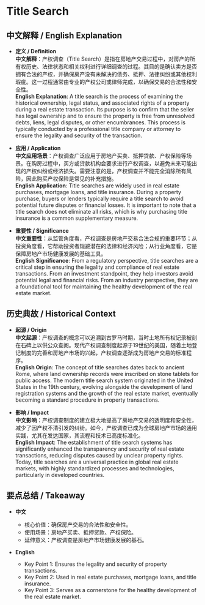 # Title Search

## 中文解释 / English Explanation

* **定义 / Definition**  
  **中文解释**：产权调查（Title Search）是指在房地产交易过程中，对房产的所有权历史、法律状态和相关权利进行详细调查的过程。其目的是确认卖方是否拥有合法的产权，并确保房产没有未解决的债务、抵押、法律纠纷或其他权利瑕疵。这一过程通常由专业的产权公司或律师完成，以确保交易的合法性和安全性。  
  **English Explanation**: A title search is the process of examining the historical ownership, legal status, and associated rights of a property during a real estate transaction. Its purpose is to confirm that the seller has legal ownership and to ensure the property is free from unresolved debts, liens, legal disputes, or other encumbrances. This process is typically conducted by a professional title company or attorney to ensure the legality and security of the transaction.

* **应用 / Application**  
  **中文应用场景**：产权调查广泛应用于房地产买卖、抵押贷款、产权保险等场景。在购房过程中，买方或贷款机构会要求进行产权调查，以避免未来可能出现的产权纠纷或经济损失。需要注意的是，产权调查并不能完全消除所有风险，因此购买产权保险是常见的补充措施。  
  **English Application**: Title searches are widely used in real estate purchases, mortgage loans, and title insurance. During a property purchase, buyers or lenders typically require a title search to avoid potential future disputes or financial losses. It is important to note that a title search does not eliminate all risks, which is why purchasing title insurance is a common supplementary measure.

* **重要性 / Significance**  
  **中文重要性**：从监管角度看，产权调查是房地产交易合法合规的重要环节；从投资角度看，它帮助投资者规避潜在的法律和经济风险；从行业角度看，它是保障房地产市场健康发展的基础工具。  
  **English Significance**: From a regulatory perspective, title searches are a critical step in ensuring the legality and compliance of real estate transactions. From an investment standpoint, they help investors avoid potential legal and financial risks. From an industry perspective, they are a foundational tool for maintaining the healthy development of the real estate market.

## 历史典故 / Historical Context

* **起源 / Origin**  
  **中文起源**：产权调查的概念可以追溯到古罗马时期，当时土地所有权记录被刻在石碑上以供公众查阅。现代产权调查制度起源于19世纪的美国，随着土地登记制度的完善和房地产市场的兴起，产权调查逐渐成为房地产交易的标准程序。  
  **English Origin**: The concept of title searches dates back to ancient Rome, where land ownership records were inscribed on stone tablets for public access. The modern title search system originated in the United States in the 19th century, evolving alongside the development of land registration systems and the growth of the real estate market, eventually becoming a standard procedure in property transactions.

* **影响 / Impact**  
  **中文影响**：产权调查制度的建立极大地提高了房地产交易的透明度和安全性，减少了因产权不清引发的纠纷。如今，产权调查已成为全球房地产市场的通用实践，尤其在发达国家，其流程和技术已高度标准化。  
  **English Impact**: The establishment of title search systems has significantly enhanced the transparency and security of real estate transactions, reducing disputes caused by unclear property rights. Today, title searches are a universal practice in global real estate markets, with highly standardized processes and technologies, particularly in developed countries.

## 要点总结 / Takeaway

* **中文**  
  - 核心价值：确保房产交易的合法性和安全性。  
  - 使用场景：房地产买卖、抵押贷款、产权保险。  
  - 延伸意义：产权调查是房地产市场健康发展的基石。  

* **English**  
  - Key Point 1: Ensures the legality and security of property transactions.  
  - Key Point 2: Used in real estate purchases, mortgage loans, and title insurance.  
  - Key Point 3: Serves as a cornerstone for the healthy development of the real estate market.